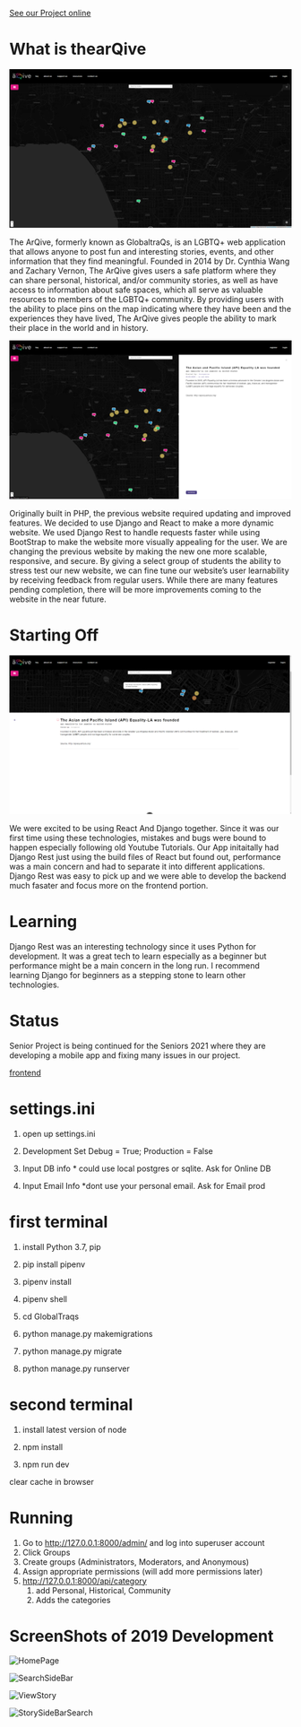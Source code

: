 
[See our Project online](https://thearqive.com/)

# What is thearQive 

![thearqive](https://github.com/jwest115/GlobaltraQs/blob/master/GlobalTraqs/media/media/arqive_1.png)

The ArQive, formerly known as GlobaltraQs, is an LGBTQ+ web application that allows anyone to post fun and interesting stories, events, and other information that they find meaningful. Founded in 2014 by Dr. Cynthia Wang and Zachary Vernon, The ArQive gives users a safe platform where they can share personal, historical, and/or community stories, as well as have access to information about safe spaces, which all serve as valuable resources to members of the LGBTQ+ community. By providing users with the ability to place pins on the map indicating where they have been and the experiences they have lived, The ArQive gives people the ability to mark their place in the world and in history.

![arqive2](https://github.com/jwest115/GlobaltraQs/blob/master/GlobalTraqs/media/media/arqive_2.png)

Originally built in PHP, the previous website required updating and improved features. We decided to use Django and React to make a more dynamic website. We used Django Rest to handle requests faster while using BootStrap to make the website more visually appealing for the user. We are changing the previous website by making the new one more scalable, responsive, and secure. By giving a select group of students the ability to stress test our new website, we can fine tune our website’s user learnability by receiving feedback from regular users. While there are many features pending completion, there will be more improvements coming to the website in the near future.

# Starting Off

![arqovies](https://github.com/jwest115/GlobaltraQs/blob/master/GlobalTraqs/media/media/arqive_3.png)

We were excited to be using React And Django together. Since it was our first time using these technologies, mistakes and bugs were bound to happen especially following old Youtube Tutorials. Our App initaitally had Django Rest just using the build files of React but found out, performance  was a main concern and had to separate it into different applications. Django Rest was easy to pick up and we were able to develop the  backend much fasater and focus more on the frontend portion.

# Learning

Django Rest was an interesting technology since it uses Python for development. It was a great tech to learn especially as a beginner but performance might be a main concern in the long run. I recommend learning Django for beginners as a stepping stone to learn other technologies.

# Status 

Senior Project is being continued for the Seniors 2021 where they are developing a mobile app and fixing many issues in our project.

[frontend](https://github.com/redxzeta/gloaltraqs-frontend)


# settings.ini

1. open up settings.ini

1. Development Set Debug = True; Production = False

1. Input DB info * could use local postgres or sqlite. Ask for Online DB

1. Input Email Info *dont use your personal email. Ask for Email prod

# first terminal

1. install Python 3.7, pip 

1. pip install pipenv

1. pipenv install

1. pipenv shell

1. cd GlobalTraqs

1. python manage.py makemigrations

1. python manage.py migrate

1. python manage.py runserver

# second terminal

1. install latest version of node

1. npm install

1. npm run dev

clear cache in browser

# Running

1. Go to http://127.0.0.1:8000/admin/ and log into superuser account
1. Click Groups
1. Create groups (Administrators, Moderators, and Anonymous)
1. Assign appropriate permissions (will add more permissions later)
1. http://127.0.0.1:8000/api/category 
    1. add Personal, Historical, Community 
    1. Adds the categories

# ScreenShots of 2019 Development

![HomePage](GlobalTraqs/media/media/Home.png)

![SearchSideBar](GlobalTraqs/media/media/Home_SideBar_Search.png)

![ViewStory](GlobalTraqs/media/media/ViewStory.png)

![StorySideBarSearch](GlobalTraqs/media/media/home_sidebar.png)
